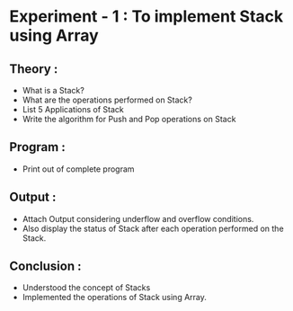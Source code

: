 # Experiment  - 1 : To implement Stack using Array
## Theory :
- What is a Stack? 
- What are the operations performed on Stack?
- List 5 Applications of Stack
- Write the algorithm for Push and Pop operations on Stack
## Program :
- Print out of complete program
## Output :
- Attach Output considering underflow and overflow conditions. 
- Also display the status of Stack after each operation performed on the Stack.
## Conclusion :
- Understood the concept of Stacks
- Implemented the operations of Stack using Array.

